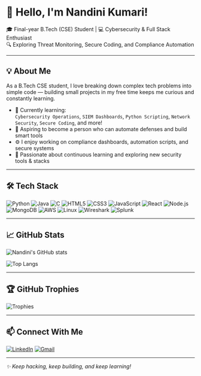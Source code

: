 # 👋 Hello, I'm Nandini Kumari!

🎓 Final-year B.Tech (CSE) Student | 💻 Cybersecurity & Full Stack Enthusiast  
🔍 Exploring Threat Monitoring, Secure Coding, and Compliance Automation  

---

## 💡 About Me

As a B.Tech CSE student, I love breaking down complex tech problems into simple code — building small projects in my free time keeps me curious and constantly learning.

- 🌱 Currently learning:  
  `Cybersecurity Operations`, `SIEM Dashboards`, `Python Scripting`, `Network Security`, `Secure Coding`, and more!
- 🎯 Aspiring to become a person who can automate defenses and build smart tools
- ⚙️ I enjoy working on compliance dashboards, automation scripts, and secure systems
- 🧠 Passionate about continuous learning and exploring new security tools & stacks

---

## 🛠 Tech Stack

![Python](https://img.shields.io/badge/Python-3776AB?style=flat-square&logo=python&logoColor=white)
![Java](https://img.shields.io/badge/Java-ED8B00?style=flat-square&logo=java&logoColor=white)
![C](https://img.shields.io/badge/C-00599C?style=flat-square&logo=c&logoColor=white)
![HTML5](https://img.shields.io/badge/HTML5-E34F26?style=flat-square&logo=html5&logoColor=white)
![CSS3](https://img.shields.io/badge/CSS3-1572B6?style=flat-square&logo=css3)
![JavaScript](https://img.shields.io/badge/JavaScript-F7DF1E?style=flat-square&logo=javascript&logoColor=black)
![React](https://img.shields.io/badge/React-20232A?style=flat-square&logo=react&logoColor=61DAFB)
![Node.js](https://img.shields.io/badge/Node.js-339933?style=flat-square&logo=node.js)
![MongoDB](https://img.shields.io/badge/MongoDB-4EA94B?style=flat-square&logo=mongodb)
![AWS](https://img.shields.io/badge/AWS-232F3E?style=flat-square&logo=amazonaws)
![Linux](https://img.shields.io/badge/Linux-FCC624?style=flat-square&logo=linux&logoColor=black)
![Wireshark](https://img.shields.io/badge/Wireshark-1679A7?style=flat-square&logo=wireshark&logoColor=white)
![Splunk](https://img.shields.io/badge/Splunk-000000?style=flat-square&logo=splunk&logoColor=white)

---

## 📈 GitHub Stats

![Nandini's GitHub stats](https://github-readme-stats.vercel.app/api?username=1203nandini&show_icons=true&theme=radical)

![Top Langs](https://github-readme-stats.vercel.app/api/top-langs/?username=1203nandini&layout=compact&theme=radical)

---

## 🏆 GitHub Trophies

![Trophies](https://github-profile-trophy.vercel.app/?username=1203nandini&theme=radical&margin-w=5&no-frame=true)

---

## 📫 Connect With Me

[![LinkedIn](https://img.shields.io/badge/LinkedIn-blue?style=flat-square&logo=linkedin)](https://www.linkedin.com/in/nandini-kumari12/)
[![Gmail](https://img.shields.io/badge/Gmail-D14836?style=flat-square&logo=gmail&logoColor=white)](mailto:1203nandini@gmail.com)

---

_✨ Keep hacking, keep building, and keep learning!_
